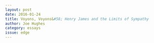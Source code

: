 ```yaml
---
layout: post 
date: 2016-01-24
title: Voyons, Voyons&#58; Henry James and the Limits of Sympathy
author: Joe Hughes
category: essays
issue: edge
---
```

